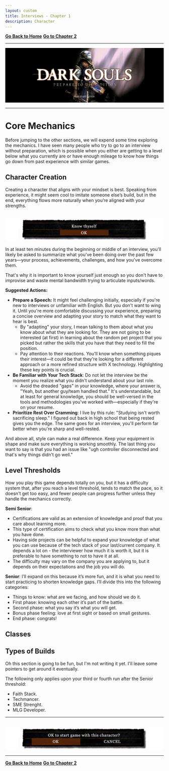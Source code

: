 ```yaml
---
layout: custom
title: Interviews - Chapter 1
description: Character
---
```


<!--- https://darksouls.wiki.fextralife.com/Character+Information --->

<div class="nav-buttons">
  <a href="/pages/ds-interviews" class="ds-button left-button"><strong>Go Back to Home</strong></a>
  <a href="/pages/ds-interviews-chapter-2" class="ds-button right-button"><strong>Go to Chapter 2</strong></a>
</div>

---

<img class="hover-image" src="../images/interviews/main-menu.png" alt="main-menu" style="cursor: pointer;">

---

# Core Mechanics

Before jumping to the other sections, we will expend some time exploring the mechanics. I have seen many people who try to go to an interview without preparation, which is possible when you either are getting to a level below what you currently are or have enough mileage to know how things go down from past experience with similar games.

## Character Creation

Creating a character that aligns with your mindset is best. Speaking from experience, it might seem cool to imitate someone else’s build, but in the end, everything flows more naturally when you’re aligned with your strengths.

<br>

<img class="hover-image" src="../images/interviews/interact-box-know-thyself.png" alt="interact-box-know-thyself" style="cursor: pointer;">

<br>

In at least ten minutes during the beginning or middle of an interview, you'll likely be asked to summarize what you've been doing over the past few years—your process, achievements, challenges, and how you've overcome them.

That's why it is important to know yourself just enough so you don't have to improvise and waste mental bandwidth trying to articulate inputs/words.

**Suggested Actions:**
  - **Prepare a Speech:** It might feel challenging initially, especially if you're new to interviews or unfamiliar with English. But you don't want to wing it. Until you're more comfortable discussing your experience, preparing a concise overview and adapting your story to match what they want to hear is best.
    - By "adapting" your story, I mean talking to them about what you know about what they are looking for. They are not going to be interested (at first) in learning about the random pet project that you picked but rather the skills that you have that they need to fill the position.
    - Pay attention to their reactions. You'll know when something piques their interest—it could be that they're looking for a different approach or a more refined structure with X technology. Highlighting these key points is crucial.
  - **Be Familiar with Your Tech Stack**: Do not let the interview be the moment you realize what you didn't understand about your last role.
    - Avoid the dreaded "gaps" in your knowledge, where your answer is, "Yeah, but another guy/team handled that." It's understandable, but at least for general knowledge, you should be well-versed in the tools and methodologies you've worked with—especially if they're on your resume.
  - **Prioritize Rest Over Cramming**: I live by this rule: "Studying isn't worth sacrificing sleep." I figured out back in high school that being rested gives you the edge. The same goes for an interview, you'll perform far better when you're sharp and well-rested.

And above all, style can make a real difference. Keep your equipment in shape and make sure everything is working smoothly. The last thing you want to say is that you had an issue like "ugh controller disconnected and that's why things didn't go well."

## Level Thresholds

How you play this game depends totally on you, but it has a difficulty system that, after you reach a level threshold, tends to match the pace, so it doesn't get too easy, and fewer people can progress further unless they handle the mechanics correctly.

**Semi Senior**:
- Certifications are valid as an extension of knowledge and proof that you care about learning more.
- This type of certification aims to check what you know more than what you have done.
- Having side projects can be helpful to expand your knowledge of what you can use because of the tech stack of your last/current company. It depends a lot on - the interviewer how much it is worth it, but it is preferable to have something to not to have it at all.
- The difficulty may vary on the company you are applying to, but it depends on their expectations and the job you will do.

**Senior**:
I’ll expand on this because it’s more fun, and it is what you need to start practicing to shorten knowledge gaps. I’ll divide this into the following categories:

- Things to know: what are we facing, and how should we do it.
- First phase: knowing each other it’s part of the battle.
- Second phase: what you say it’s what you will get.
- Bonus phase feeling: love at first sight or based on small gestures.
- End phase: congrats!

## Classes

<!--- https://darksouls.wiki.fextralife.com/Classes --->

## Types of Builds

Oh this section is going to be fun, but I'm not writing it yet. I'll leave some pointers to get around it eventually.

The following only applies upon your third or fourth run after the Senior threshold:

- Faith Stack.
- Techmancer.
- SME Strenght.
- MLG Developer.

---

<br>

<img class="img01" src="../images/interviews/interact-box-character-creation.png" alt="interact-box-character-creation" style="cursor: pointer;">

<br>

---

<div class="nav-buttons">
  <a href="/pages/ds-interviews" class="ds-button left-button"><strong>Go Back to Home</strong></a>
  <a href="/pages/ds-interviews-chapter-2" class="ds-button right-button"><strong>Go to Chapter 2</strong></a>
</div>

